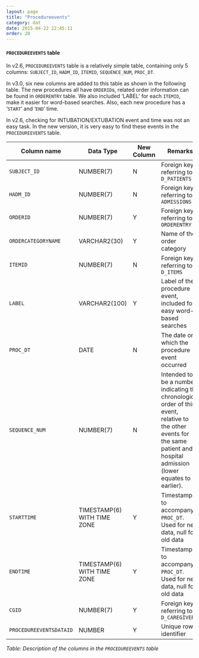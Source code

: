 ```yaml
---
layout: page
title: "Procedureevents"
category: dat
date: 2015-04-22 22:45:11
order: 28
---
```


#### ```PROCEDUREEVENTS``` table

In v2.6, ```PROCEDUREEVENTS``` table is a relatively simple table, containing
only 5 columns: ```SUBJECT_ID```, ```HADM_ID```, ```ITEMID```, ```SEQUENCE_NUM```, ```PROC_DT```.

In v3.0, six new columns are added to this table as shown in the
following table. The new procedures all have ```ORDERID```s, related order
information can be found in ```ORDERENTRY``` table. We also included ‘LABEL’
for each ```ITEMID```, make it easier for word-based searches. Also, each new
procedure has a ‘```START```’ and ‘```END```’ time.

In v2.6, checking for INTUBATION/EXTUBATION event and time was not an
easy task. In the new version, it is very easy to find these events in
the ```PROCEDUREEVENTS``` table.

Column name | Data Type | New Column  | Remarks
--- | --- | --- | ---
```SUBJECT_ID``` | NUMBER(7) | N | Foreign key, referring to ```D_PATIENTS```
```HADM_ID``` | NUMBER(7) | N | Foreign key, referring to ```ADMISSIONS```
```ORDERID``` | NUMBER(7) | Y | Foreign key, referring to ```ORDERENTRY```
```ORDERCATEGORYNAME``` | VARCHAR2(30) | Y | Name of the order category
```ITEMID``` | NUMBER(7) | N | Foreign key, referring to ```D_ITEMS```
```LABEL``` | VARCHAR2(100) | Y | Label of the procedure event, included for easy word-based searches
```PROC_DT``` | DATE | N | The date on which the procedure event occurred
```SEQUENCE_NUM``` | NUMBER(7) | N | Intended to be a number indicating the chronological order of this event, relative to the other events for the same patient and hospital admission (lower equates to earlier).
```STARTTIME``` | TIMESTAMP(6) WITH TIME ZONE | Y | Timestamp to accompany ```PROC_DT```. Used for new data, null for old data
```ENDTIME``` | TIMESTAMP(6) WITH TIME ZONE | Y | Timestamp to accompany ```PROC_DT```. Used for new data, null for old data
```CGID``` | NUMBER(7) | Y | Foreign key, referring to ```D_CAREGIVERS```
```PROCEDUREEVENTSDATAID``` | NUMBER | Y | Unique row identifier

*Table: Description of the columns in the ```PROCEDUREEVENTS``` table*

